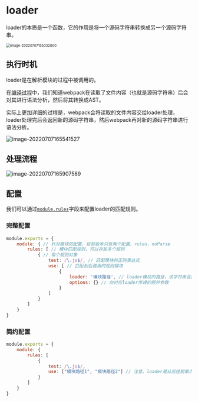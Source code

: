 # loader

loader的本质是一个函数，它的作用是将一个源码字符串转换成另一个源码字符串。

<img src="https://penguinbucket.obs.cn-southwest-2.myhuaweicloud.com/img/image-20220707155032800.png" alt="image-20220707155032800" style="zoom:67%;" />

## 执行时机

loader是在解析模块的过程中被调用的。

在[编译过程](./编译过程.md)中，我们知道webpack在读取了文件内容（也就是源码字符串）后会对其进行语法分析，然后将其转换成AST。

实际上更加详细的过程是，webpack会将读取的文件内容交给loader处理，loader处理完后会返回新的源码字符串，然后webpack再对新的源码字符串进行语法分析。

![image-20220707165541527](https://penguinbucket.obs.cn-southwest-2.myhuaweicloud.com/img/image-20220707165541527.png)

## 处理流程



![image-20220707165907589](https://penguinbucket.obs.cn-southwest-2.myhuaweicloud.com/img/image-20220707165907589.png)

## 配置

我们可以通过[`module.rules`](https://www.webpackjs.com/configuration/module/#module-rules)字段来配置loader的匹配规则。

### 完整配置

```js
module.exports = {
    module: { // 针对模块的配置，目前版本只有两个配置，rules、noParse
        rules: [ // 模块匹配规则，可以存放多个规则
            { // 每个规则对象
                test: /\.js$/, // 匹配模块的正则表达式
                use: [ // 匹配到后使用的规则模块
                    {
                        loader: '模块路径', // loader模块的路径，该字符串会放置到require中
                        options: {} // 向对应loader传递的额外参数
                    }
                ]
            }
        ]
    }
}
```

### 简约配置

```js
module.exports = {
    module: {
        rules: [
            {
                test: /\.js$/,
                use: ["模块路径1", "模块路径2"] // 注意，loader是从后往前依次执行的
            }
        ]
    }
}
```

<Vssue 
    :options="{ labels: [$page.relativePath.split('/')[0]] }" 
    :title="$page.relativePath.split('/')[1]" 
/>
